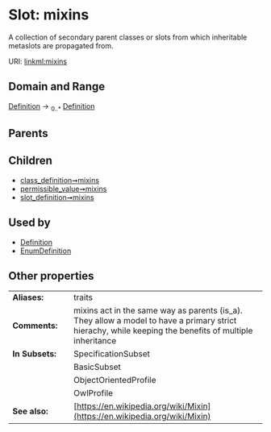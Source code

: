 
# Slot: mixins


A collection of secondary parent classes or slots from which inheritable metaslots are propagated from.

URI: [linkml:mixins](https://w3id.org/linkml/mixins)


## Domain and Range

[Definition](Definition.md) &#8594;  <sub>0..\*</sub> [Definition](Definition.md)

## Parents


## Children

 *  [class_definition➞mixins](class_definition_mixins.md)
 *  [permissible_value➞mixins](permissible_value_mixins.md)
 *  [slot_definition➞mixins](slot_definition_mixins.md)

## Used by

 * [Definition](Definition.md)
 * [EnumDefinition](EnumDefinition.md)

## Other properties

|  |  |  |
| --- | --- | --- |
| **Aliases:** | | traits |
| **Comments:** | | mixins act in the same way as parents (is_a). They allow a model to have a primary strict hierachy, while keeping the benefits of multiple inheritance |
| **In Subsets:** | | SpecificationSubset |
|  | | BasicSubset |
|  | | ObjectOrientedProfile |
|  | | OwlProfile |
| **See also:** | | [https://en.wikipedia.org/wiki/Mixin](https://en.wikipedia.org/wiki/Mixin) |

